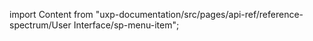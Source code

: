 
import Content from "uxp-documentation/src/pages/api-ref/reference-spectrum/User Interface/sp-menu-item";

<Content query="product=photoshop"/>
